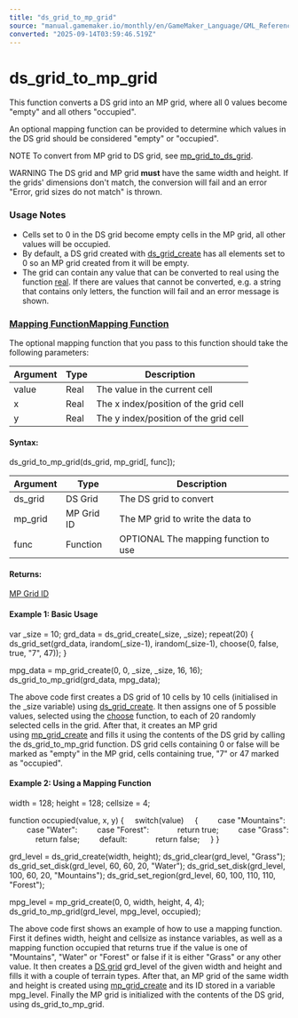 ```yaml
---
title: "ds_grid_to_mp_grid"
source: "manual.gamemaker.io/monthly/en/GameMaker_Language/GML_Reference/Data_Structures/DS_Grids/ds_grid_to_mp_grid.htm"
converted: "2025-09-14T03:59:46.519Z"
---
```


# ds\_grid\_to\_mp\_grid

This function converts a DS grid into an MP grid, where all 0 values become "empty" and all others "occupied".

An optional mapping function can be provided to determine which values in the DS grid should be considered "empty" or "occupied".

NOTE To convert from MP grid to DS grid, see [mp\_grid\_to\_ds\_grid](../../Movement_And_Collisions/Motion_Planning/mp_grid_to_ds_grid.md).

WARNING The DS grid and MP grid **must** have the same width and height. If the grids' dimensions don't match, the conversion will fail and an error "Error, grid sizes do not match" is thrown.

### Usage Notes

-   Cells set to 0 in the DS grid become empty cells in the MP grid, all other values will be occupied.
-   By default, a DS grid created with [ds\_grid\_create](ds_grid_create.md) has all elements set to 0 so an MP grid created from it will be empty.
-   The grid can contain any value that can be converted to real using the function [real](../../Variable_Functions/real.md). If there are values that cannot be converted, e.g. a string that contains only letters, the function will fail and an error message is shown.

### [Mapping FunctionMapping Function](ds_grid_to_mp_grid.htm#)

The optional mapping function that you pass to this function should take the following parameters:

| Argument | Type | Description |
| --- | --- | --- |
| value | Real | The value in the current cell |
| x | Real | The x index/position of the grid cell |
| y | Real | The y index/position of the grid cell |

#### Syntax:

ds\_grid\_to\_mp\_grid(ds\_grid, mp\_grid\[, func\]);

| Argument | Type | Description |
| --- | --- | --- |
| ds_grid | DS Grid | The DS grid to convert |
| mp_grid | MP Grid ID | The MP grid to write the data to |
| func | Function | OPTIONAL The mapping function to use |

#### Returns:

[MP Grid ID](../../Movement_And_Collisions/Motion_Planning/mp_grid_create.md)

#### Example 1: Basic Usage

var \_size = 10;
grd\_data = ds\_grid\_create(\_size, \_size);
repeat(20)
{
    ds\_grid\_set(grd\_data, irandom(\_size-1), irandom(\_size-1), choose(0, false, true, "7", 47));
}

mpg\_data = mp\_grid\_create(0, 0, \_size, \_size, 16, 16);
ds\_grid\_to\_mp\_grid(grd\_data, mpg\_data);

The above code first creates a DS grid of 10 cells by 10 cells (initialised in the \_size variable) using [ds\_grid\_create](ds_grid_create.md). It then assigns one of 5 possible values, selected using the [choose](../../Maths_And_Numbers/Number_Functions/choose.md) function, to each of 20 randomly selected cells in the grid. After that, it creates an MP grid using [mp\_grid\_create](../../Movement_And_Collisions/Motion_Planning/mp_grid_create.md) and fills it using the contents of the DS grid by calling the ds\_grid\_to\_mp\_grid function. DS grid cells containing 0 or false will be marked as "empty" in the MP grid, cells containing true, "7" or 47 marked as "occupied".

#### Example 2: Using a Mapping Function

width = 128;
height = 128;
cellsize = 4;

function occupied(value, x, y)
{
    switch(value)
    {
        case "Mountains":
        case "Water":
        case "Forest":
            return true;
        case "Grass":
            return false;
        default:
            return false;
    }
}

grd\_level = ds\_grid\_create(width, height);
ds\_grid\_clear(grd\_level, "Grass");
ds\_grid\_set\_disk(grd\_level, 60, 60, 20, "Water");
ds\_grid\_set\_disk(grd\_level, 100, 60, 20, "Mountains");
ds\_grid\_set\_region(grd\_level, 60, 100, 110, 110, "Forest");

mpg\_level = mp\_grid\_create(0, 0, width, height, 4, 4);
ds\_grid\_to\_mp\_grid(grd\_level, mpg\_level, occupied);

The above code first shows an example of how to use a mapping function. First it defines width, height and cellsize as instance variables, as well as a mapping function occupied that returns true if the value is one of "Mountains", "Water" or "Forest" or false if it is either "Grass" or any other value. It then creates a [DS grid](../../../../../../../GameMaker_Language/GML_Reference/Data_Structures/DS_Grids/DS_Grids.md) grd\_level of the given width and height and fills it with a couple of terrain types. After that, an MP grid of the same width and height is created using [mp\_grid\_create](../../Movement_And_Collisions/Motion_Planning/mp_grid_create.md) and its ID stored in a variable mpg\_level. Finally the MP grid is initialized with the contents of the DS grid, using ds\_grid\_to\_mp\_grid.